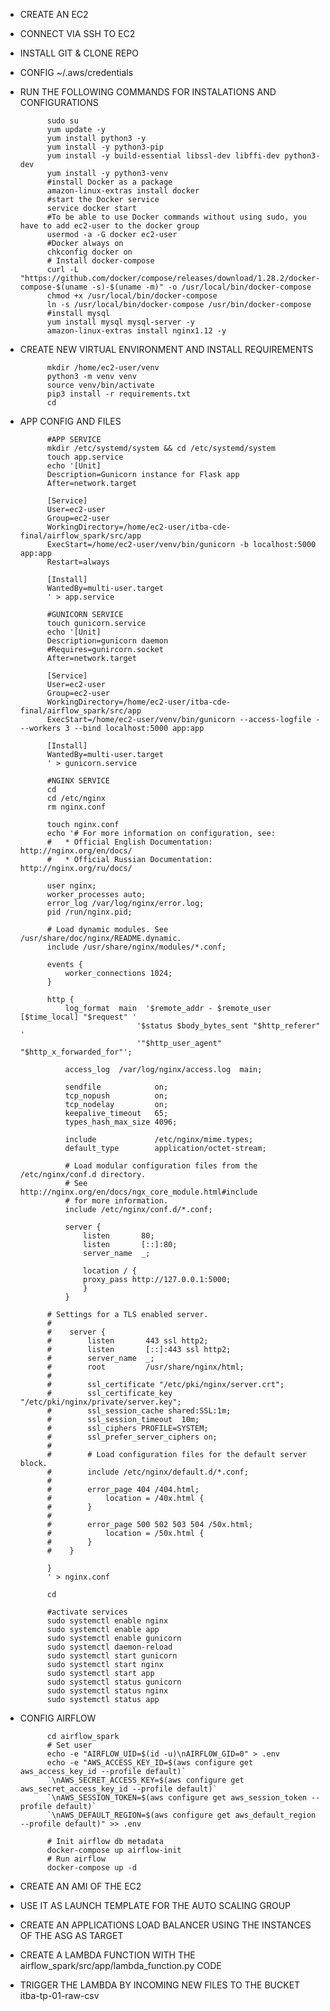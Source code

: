 
* CREATE AN EC2 

* CONNECT VIA SSH TO EC2

* INSTALL GIT & CLONE REPO

* CONFIG ~/.aws/credentials

* RUN THE FOLLOWING COMMANDS FOR INSTALATIONS AND CONFIGURATIONS

            sudo su
            yum update -y
            yum install python3 -y
            yum install -y python3-pip
            yum install -y build-essential libssl-dev libffi-dev python3-dev
            yum install -y python3-venv
            #install Docker as a package
            amazon-linux-extras install docker
            #start the Docker service
            service docker start
            #To be able to use Docker commands without using sudo, you have to add ec2-user to the docker group
            usermod -a -G docker ec2-user
            #Docker always on
            chkconfig docker on
            # Install docker-compose
            curl -L "https://github.com/docker/compose/releases/download/1.28.2/docker-compose-$(uname -s)-$(uname -m)" -o /usr/local/bin/docker-compose
            chmod +x /usr/local/bin/docker-compose
            ln -s /usr/local/bin/docker-compose /usr/bin/docker-compose
            #install mysql
            yum install mysql mysql-server -y
            amazon-linux-extras install nginx1.12 -y


* CREATE NEW VIRTUAL ENVIRONMENT AND INSTALL REQUIREMENTS

            mkdir /home/ec2-user/venv
            python3 -m venv venv
            source venv/bin/activate
            pip3 install -r requirements.txt
            cd

* APP CONFIG AND FILES

            #APP SERVICE
            mkdir /etc/systemd/system && cd /etc/systemd/system
            touch app.service
            echo '[Unit]
            Description=Gunicorn instance for Flask app
            After=network.target

            [Service]
            User=ec2-user
            Group=ec2-user
            WorkingDirectory=/home/ec2-user/itba-cde-final/airflow_spark/src/app
            ExecStart=/home/ec2-user/venv/bin/gunicorn -b localhost:5000 app:app
            Restart=always

            [Install]
            WantedBy=multi-user.target
            ' > app.service

            #GUNICORN SERVICE
            touch gunicorn.service
            echo '[Unit]
            Description=gunicorn daemon
            #Requires=gunircorn.socket
            After=network.target

            [Service]
            User=ec2-user
            Group=ec2-user
            WorkingDirectory=/home/ec2-user/itba-cde-final/airflow_spark/src/app
            ExecStart=/home/ec2-user/venv/bin/gunicorn --access-logfile - --workers 3 --bind localhost:5000 app:app

            [Install]
            WantedBy=multi-user.target
            ' > gunicorn.service

            #NGINX SERVICE
            cd
            cd /etc/nginx
            rm nginx.conf

            touch nginx.conf
            echo '# For more information on configuration, see:
            #   * Official English Documentation: http://nginx.org/en/docs/
            #   * Official Russian Documentation: http://nginx.org/ru/docs/

            user nginx;
            worker_processes auto;
            error_log /var/log/nginx/error.log;
            pid /run/nginx.pid;

            # Load dynamic modules. See /usr/share/doc/nginx/README.dynamic.
            include /usr/share/nginx/modules/*.conf;

            events {
                worker_connections 1024;
            }

            http {
                log_format  main  '$remote_addr - $remote_user [$time_local] "$request" '
                                '$status $body_bytes_sent "$http_referer" '
                                '"$http_user_agent" "$http_x_forwarded_for"';

                access_log  /var/log/nginx/access.log  main;

                sendfile            on;
                tcp_nopush          on;
                tcp_nodelay         on;
                keepalive_timeout   65;
                types_hash_max_size 4096;

                include             /etc/nginx/mime.types;
                default_type        application/octet-stream;

                # Load modular configuration files from the /etc/nginx/conf.d directory.
                # See http://nginx.org/en/docs/ngx_core_module.html#include
                # for more information.
                include /etc/nginx/conf.d/*.conf;

                server {
                    listen       80;
                    listen       [::]:80;
                    server_name  _;

                    location / {
                    proxy_pass http://127.0.0.1:5000;
                    }
                }

            # Settings for a TLS enabled server.
            #
            #    server {
            #        listen       443 ssl http2;
            #        listen       [::]:443 ssl http2;
            #        server_name  _;
            #        root         /usr/share/nginx/html;
            #
            #        ssl_certificate "/etc/pki/nginx/server.crt";
            #        ssl_certificate_key "/etc/pki/nginx/private/server.key";
            #        ssl_session_cache shared:SSL:1m;
            #        ssl_session_timeout  10m;
            #        ssl_ciphers PROFILE=SYSTEM;
            #        ssl_prefer_server_ciphers on;
            #
            #        # Load configuration files for the default server block.
            #        include /etc/nginx/default.d/*.conf;
            #
            #        error_page 404 /404.html;
            #            location = /40x.html {
            #        }
            #
            #        error_page 500 502 503 504 /50x.html;
            #            location = /50x.html {
            #        }
            #    }

            }
            ' > nginx.conf

            cd

            #activate services
            sudo systemctl enable nginx
            sudo systemctl enable app
            sudo systemctl enable gunicorn
            sudo systemctl daemon-reload
            sudo systemctl start gunicorn
            sudo systemctl start nginx
            sudo systemctl start app
            sudo systemctl status gunicorn
            sudo systemctl status nginx
            sudo systemctl status app

* CONFIG AIRFLOW


            cd airflow_spark
            # Set user
            echo -e "AIRFLOW_UID=$(id -u)\nAIRFLOW_GID=0" > .env
            echo -e "AWS_ACCESS_KEY_ID=$(aws configure get aws_access_key_id --profile default)`
            `\nAWS_SECRET_ACCESS_KEY=$(aws configure get aws_secret_access_key_id --profile default)`
            `\nAWS_SESSION_TOKEN=$(aws configure get aws_session_token --profile default)`
            `\nAWS_DEFAULT_REGION=$(aws configure get aws_default_region --profile default)" >> .env

            # Init airflow db metadata
            docker-compose up airflow-init
            # Run airflow
            docker-compose up -d

* CREATE AN AMI OF THE EC2
* USE IT AS LAUNCH TEMPLATE FOR THE AUTO SCALING GROUP
* CREATE AN APPLICATIONS LOAD BALANCER USING THE INSTANCES OF THE ASG AS TARGET
* CREATE A LAMBDA FUNCTION WITH THE airflow_spark/src/app/lambda_function.py CODE
* TRIGGER THE LAMBDA BY INCOMING NEW FILES TO THE BUCKET itba-tp-01-raw-csv